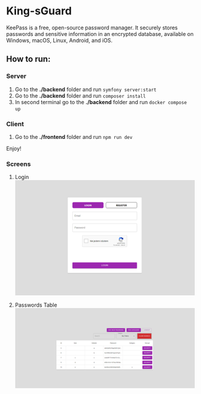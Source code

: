 # King-sGuard

KeePass is a free, open-source password manager. It securely stores passwords and sensitive information in an encrypted database, available on Windows, macOS, Linux, Android, and iOS.

## How to run:

### Server

1. Go to the <b>./backend</b> folder and run `symfony server:start`
2. Go to the <b>./backend</b> folder and run `composer install`
3. In second terminal go to the <b>./backend</b> folder and run `docker compose up`

### Client

1. Go to the <b>./frontend</b> folder and run `npm run dev`

Enjoy!

### Screens

1. Login
   ![KG2](./Frontend/KG2.png)

2. Passwords Table
   ![KG1](./Frontend/KG1.png)
